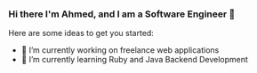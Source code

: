 ### Hi there I'm Ahmed, and I am a Software Engineer 👋



Here are some ideas to get you started:

- 🔭 I’m currently working on freelance web applications
- 🌱 I’m currently learning Ruby and Java Backend Development
